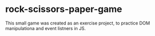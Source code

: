 # rock-scissors-paper-game

This small game was created as an exercise project, to practice DOM manipulationa and event listners in JS. 
